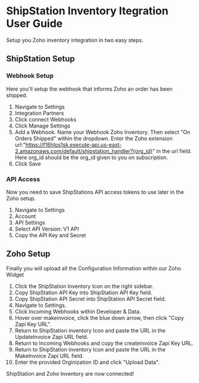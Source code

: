 # ShipStation Inventory Itegration User Guide

Setup you Zoho inventory integration in two easy steps. 

## ShipStation Setup

### Webhook Setup
Here you'll setup the webhook that informs Zoho an order has been shipped.
1. Navigate to Settings
2. Integration Partners 
3. Click connect Webhooks
4. Click Manage Settings
5. Add a Webhook. Name your Webhook Zoho Inventory.
Then select "On Orders Shipped" within the dropdown. 
Enter the Zoho extension url:"https://f16hlos1sk.execute-api.us-east-2.amazonaws.com/default/shipstation_handler?{org_id}" in the url field. Here org_id should be the org_id given to you on subscription.
6. Click Save

### API Access

Now you need to save ShipStations API access tokens to use later in the Zoho setup.

1. Navigate to Settings
2. Account
3. API Settings
4. Select API Version: V1 API
5. Copy the API Key and Secret

## Zoho Setup

Finally you will upload all the Configuration Information within our Zoho Widget

1. Click the ShipStation Inventory Icon on the right sidebar.
2. Copy ShipStation API Key into ShipStation API Key field.
3. Copy ShipStation API Secret into ShipStation API Secret field.
4. Navigate to Settings.
5. Click Incoming Webhooks within Developer & Data. 
6. Hover over makeinvoice, click the blue down arrow, then click "Copy Zapi Key URL".
7. Return to ShipStation inventory Icon and paste the URL in the UpdateInvoice Zapi URL field.
8. Return to Incoming Webhooks and copy the createinvoice Zapi Key URL.
9. Return to ShipStation inventory Icon and paste the URL in the MakeInvoice Zapi URL field.
10. Enter the provided Orginization ID and click "Upload Data". 

ShipStation and Zoho Inventory are now connected!
